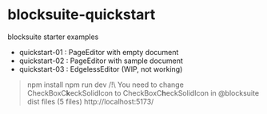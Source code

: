 # blocksuite-quickstart
blocksuite starter examples

* quickstart-01 : PageEditor with empty document
* quickstart-02 : PageEditor with sample document
* quickstart-03 : EdgelessEditor (WIP, not working)


> npm install
> npm run dev
> /!\ You need to change CheckBoxC**k**eckSolidIcon to CheckBoxC**h**eckSolidIcon in @blocksuite dist files (5 files)
http://localhost:5173/







